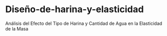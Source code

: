 # Diseño-de-harina-y-elasticidad
Análisis del Efecto del Tipo de Harina y Cantidad de Agua en la Elasticidad de la Masa
